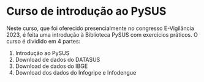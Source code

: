 # Curso de introdução ao PySUS
Neste curso, que foi oferecido presencialmente no congresso E-Vigilância 2023, é feita uma introdução à Biblioteca PySUS com exercícios práticos. O curso é dividido em 4 partes:

1. Introdução ao PySUS
2. Download de dados do DATASUS
3. Download de dados do IBGE
4. Download dos dados do Infogripe e Infodengue

